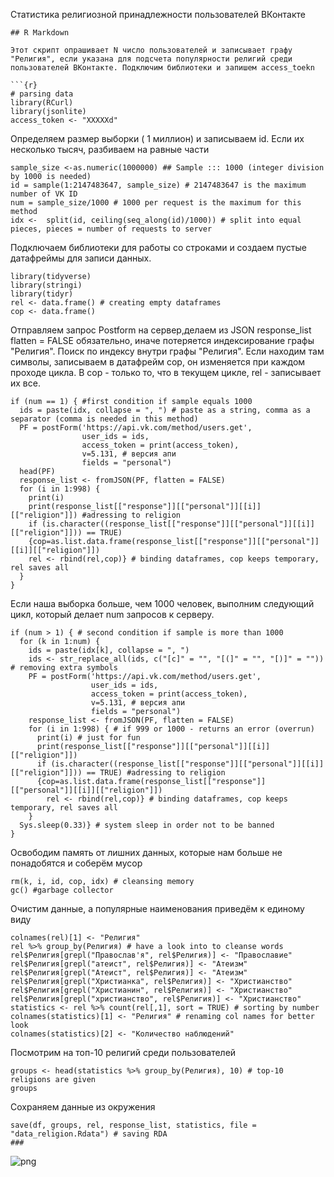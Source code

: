 Статистика религиозной принадлежности пользователей ВКонтакте
```{r}
## R Markdown

Этот скрипт опрашивает N число пользователей и записывает графу "Религия", если указана для подсчета популярности религий среди пользователей ВКонтакте. Подключим библиотеки и запишем access_toekn

```{r}
# parsing data
library(RCurl)
library(jsonlite)
access_token <- "XXXXXd"

```
Определяем размер выборки ( 1 миллион) и записываем id. Если их несколько тысяч, разбиваем на равные части
```{r}
sample_size <-as.numeric(1000000) ## Sample ::: 1000 (integer division by 1000 is needed)
id = sample(1:2147483647, sample_size) # 2147483647 is the maximum number of VK ID
num = sample_size/1000 # 1000 per request is the maximum for this method
idx <-  split(id, ceiling(seq_along(id)/1000)) # split into equal pieces, pieces = number of requests to server
```

Подключаем библиотеки для работы со строками и создаем пустые датафреймы для записи данных.
```{r}
library(tidyverse)
library(stringi)
library(tidyr)
rel <- data.frame() # creating empty dataframes
cop <- data.frame()
```
Отправляем запрос Postform на сервер,делаем из JSON response_list
flatten = FALSE обязательно,  иначе потеряется индексирование графы "Религия".
Поиск по индексу внутри графы "Религия". Если находим там символы, записываем в датафрейм cop, он изменяется при каждом проходе цикла. В cop - только то, что в текущем цикле, rel - записывает их все.
```{r, echo=FALSE}
if (num == 1) { #first condition if sample equals 1000
  ids = paste(idx, collapse = ", ") # paste as a string, comma as a separator (comma is needed in this method)
  PF = postForm('https://api.vk.com/method/users.get',
                user_ids = ids,
                access_token = print(access_token),
                v=5.131, # версия апи
                fields = "personal") 
  head(PF)
  response_list <- fromJSON(PF, flatten = FALSE)
  for (i in 1:998) {
    print(i)
    print(response_list[["response"]][["personal"]][[i]][["religion"]]) #adressing to religion
    if (is.character((response_list[["response"]][["personal"]][[i]][["religion"]])) == TRUE)
    {cop=as.list.data.frame(response_list[["response"]][["personal"]][[i]][["religion"]])
    rel <- rbind(rel,cop)} # binding dataframes, cop keeps temporary, rel saves all
  }
}
```
Если наша выборка больше, чем 1000 человек, выполним следующий цикл, который делает num запросов к серверу. 
```{r, echo=FALSE}
if (num > 1) { # second condition if sample is more than 1000
  for (k in 1:num) {
    ids = paste(idx[k], collapse = ", ")
    ids <- str_replace_all(ids, c("[c]" = "", "[(]" = "", "[)]" = "")) # removing extra symbols
    PF = postForm('https://api.vk.com/method/users.get',
                  user_ids = ids,
                  access_token = print(access_token),
                  v=5.131, # версия апи
                  fields = "personal")
    response_list <- fromJSON(PF, flatten = FALSE)
    for (i in 1:998) { # if 999 or 1000 - returns an error (overrun)
      print(i) # just for fun
      print(response_list[["response"]][["personal"]][[i]][["religion"]]) 
      if (is.character((response_list[["response"]][["personal"]][[i]][["religion"]])) == TRUE) #adressing to religion
      {cop=as.list.data.frame(response_list[["response"]][["personal"]][[i]][["religion"]])
        rel <- rbind(rel,cop)} # binding dataframes, cop keeps temporary, rel saves all
    }
  Sys.sleep(0.33)} # system sleep in order not to be banned
}
```
Освободим память от лишних данных, которые нам больше не понадобятся и соберём мусор
```{r}
rm(k, i, id, cop, idx) # cleansing memory
gc() #garbage collector
```
Очистим данные, а популярные наименования приведём к единому виду 
```{r}
colnames(rel)[1] <- "Религия"
rel %>% group_by(Религия) # have a look into to cleanse words
rel$Религия[grepl("Православ'я", rel$Религия)] <- "Православие"
rel$Религия[grepl("атеист", rel$Религия)] <- "Атеизм"
rel$Религия[grepl("Атеист", rel$Религия)] <- "Атеизм"
rel$Религия[grepl("Христианка", rel$Религия)] <- "Христианство"
rel$Религия[grepl("Христианин", rel$Религия)] <- "Христианство"
rel$Религия[grepl("христианство", rel$Религия)] <- "Христианство"
statistics <- rel %>% count(rel[,1], sort = TRUE) # sorting by number
colnames(statistics)[1] <- "Религия" # renaming col names for better look
colnames(statistics)[2] <- "Количество наблюдений"
```
Посмотрим на топ-10 религий среди пользователей
```{r}
groups <- head(statistics %>% group_by(Религия), 10) # top-10 religions are given
groups
```
Сохраняем данные из окружения
```{r}
save(df, groups, rel, response_list, statistics, file = "data_religion.Rdata") # saving RDA
###

```
![png](https://i.ibb.co/c2LHzfQ/image.jpg)
